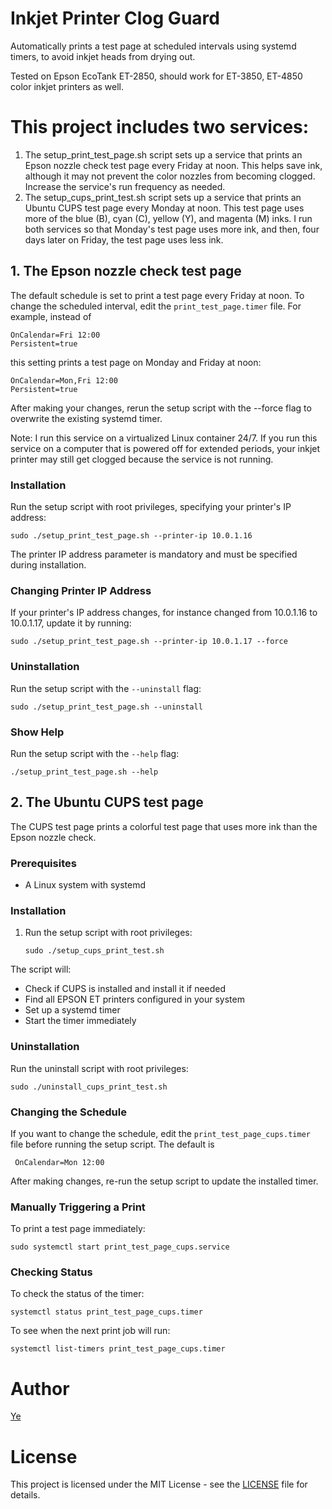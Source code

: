 # Inkjet Printer Clog Guard

Automatically prints a test page at scheduled intervals using systemd timers, to avoid inkjet heads from drying out.

Tested on Epson EcoTank ET-2850, should work for ET-3850, ET-4850 color inkjet printers as well. 

# This project includes two services:
1. The setup_print_test_page.sh script sets up a service that prints an Epson nozzle check test page every Friday at noon. This helps save ink, although it may not prevent the color nozzles from becoming clogged. Increase the service's run frequency as needed.
1. The setup_cups_print_test.sh script sets up a service that prints an Ubuntu CUPS test page every Monday at noon. This test page uses more of the blue (B), cyan (C), yellow (Y), and magenta (M) inks.
I run both services so that Monday's test page uses more ink, and then, four days later on Friday, the test page uses less ink.

## 1. The Epson nozzle check test page 
The default schedule is set to print a test page every Friday at noon. To change the scheduled interval, edit the `print_test_page.timer` file. For example, instead of
```
OnCalendar=Fri 12:00
Persistent=true
```
this setting prints a test page on Monday and Friday at noon:
```
OnCalendar=Mon,Fri 12:00
Persistent=true
```
After making your changes, rerun the setup script with the --force flag to overwrite the existing systemd timer.

Note: I run this service on a virtualized Linux container 24/7. If you run this service on a computer that is powered off for extended periods, your inkjet printer may still get clogged because the service is not running.

### Installation

Run the setup script with root privileges, specifying your printer's IP address:
   ```
   sudo ./setup_print_test_page.sh --printer-ip 10.0.1.16
   ```

The printer IP address parameter is mandatory and must be specified during installation.

### Changing Printer IP Address

If your printer's IP address changes, for instance changed from 10.0.1.16 to 10.0.1.17, update it by running:
   ```
   sudo ./setup_print_test_page.sh --printer-ip 10.0.1.17 --force
   ```

### Uninstallation

Run the setup script with the `--uninstall` flag:
   ```
   sudo ./setup_print_test_page.sh --uninstall
   ```

### Show Help

Run the setup script with the `--help` flag:
   ```
   ./setup_print_test_page.sh --help
   ```
## 2. The Ubuntu CUPS test page 
The CUPS test page prints a colorful test page that uses more ink than the Epson nozzle check.

### Prerequisites
- A Linux system with systemd

### Installation

1. Run the setup script with root privileges:
   ```
   sudo ./setup_cups_print_test.sh
   ```

The script will:
- Check if CUPS is installed and install it if needed
- Find all EPSON ET printers configured in your system
- Set up a systemd timer
- Start the timer immediately

### Uninstallation

Run the uninstall script with root privileges:
```
sudo ./uninstall_cups_print_test.sh
```

### Changing the Schedule

If you want to change the schedule, edit the `print_test_page_cups.timer` file before running the setup script. The default is 
```
 OnCalendar=Mon 12:00
```

After making changes, re-run the setup script to update the installed timer.

### Manually Triggering a Print

To print a test page immediately:
```
sudo systemctl start print_test_page_cups.service
```

### Checking Status

To check the status of the timer:
```
systemctl status print_test_page_cups.timer
```

To see when the next print job will run:
```
systemctl list-timers print_test_page_cups.timer
```

# Author

[Ye](https://github.com/Ye99)

# License

This project is licensed under the MIT License - see the [LICENSE](LICENSE) file for details.

